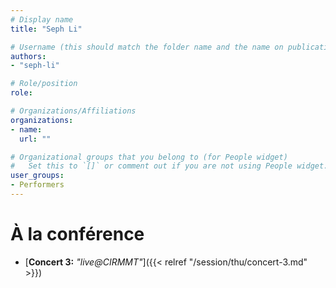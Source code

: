 ```yaml
---
# Display name
title: "Seph Li"

# Username (this should match the folder name and the name on publications)
authors:
- "seph-li"

# Role/position
role:

# Organizations/Affiliations
organizations:
- name: 
  url: ""

# Organizational groups that you belong to (for People widget)
#   Set this to `[]` or comment out if you are not using People widget.
user_groups:
- Performers
---
```


<!--
# À propos

Elit exercitation eu occaecat velit ad.
-->

# À la conférence

- [**Concert 3:** *"live@CIRMMT"*]({{< relref "/session/thu/concert-3.md" >}})